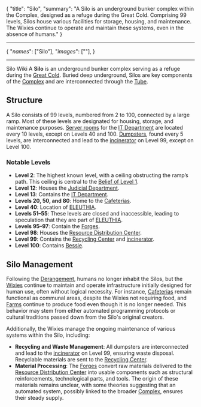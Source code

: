 <!--METADATA-->

{
	"title": "Silo",
	"summary": "A Silo is an underground bunker complex within the Complex, designed as a refuge during the Great Cold. Comprising 99 levels, Silos house various facilities for storage, housing, and maintenance. The Wixies continue to operate and maintain these systems, even in the absence of humans."
}

<!--METADATA-->
---
<!--INFOBOX-->

{
	"_names_": ["Silo"],
	"_images_": [""],
}

<!--INFOBOX-->
---
<!--CONTENT-->

Silo Wiki
A **Silo** is an underground bunker complex serving as a refuge during the [Great Cold](wiki://great-cold). Buried deep underground, Silos are key components of the [Complex](wiki://complex) and are interconnected through the [Tube](wiki://tube).

## Structure

A Silo consists of 99 levels, numbered from 2 to 100, connected by a large ramp. Most of these levels are designated for housing, storage, and maintenance purposes. [Server rooms](wiki://server-rooms) for the [IT Department](wiki://it-department) are located every 10 levels, except on Levels 40 and 100. [Dumpsters](wiki://dumpsters), found every 5 levels, are interconnected and lead to the [incinerator](wiki://incinerator) on Level 99, except on Level 100.

### Notable Levels

- **Level 2**: The highest known level, with a ceiling obstructing the ramp’s path. This ceiling is central to the [Belief of Level 1](wiki://belief-of-level-1).
- **Level 12**: Houses the [Judicial Department](wiki://judicial-department).  
- **Level 13**: Contains the [IT Department](wiki://it-department).
- **Levels 20, 50, and 80**: Home to the [Cafeterias](wiki://cafeteria).
- **Level 40**: Location of [ELEUTHIA](wiki://eleuthia).
- **Levels 51–55**: These levels are closed and inaccessible, leading to speculation that they are part of [ELEUTHIA](wiki://eleuthia).
- **Levels 95–97**: Contain the [Forges](wiki://forges).
- **Level 98**: Houses the [Resource Distribution Center](wiki://wrdc).
- **Level 99**: Contains the [Recycling Center](wiki://wrc) and [incinerator](wiki://incinerator).
- **Level 100**: Contains [Bessie](wiki://bessie).

## Silo Management

Following the [Derangement](wiki://derangement), humans no longer inhabit the Silos, but the [Wixies](wiki://wixi) continue to maintain and operate infrastructure initially designed for human use, often without logical necessity. For instance, [Cafeterias](wiki://cafeteria) remain functional as communal areas, despite the Wixies not requiring food, and [Farms](wiki://farms) continue to produce food even though it is no longer needed. This behavior may stem from either automated programming protocols or cultural traditions passed down from the Silo's original creators.

Additionally, the Wixies manage the ongoing maintenance of various systems within the Silo, including:
- **Recycling and Waste Management**: All dumpsters are interconnected and lead to the [incinerator](wiki://incinerator) on Level 99, ensuring waste disposal. Recyclable materials are sent to the [Recycling Center](wiki://wrc).
- **Material Processing**: The [Forges](wiki://forges) convert raw materials delivered to the [Resource Distribution Center](wiki://wrdc) into usable components such as structural reinforcements, technological parts, and tools. The origin of these materials remains unclear, with some theories suggesting that an automated system, possibly linked to the broader [Complex](wiki://complex), ensures their steady supply.

<!--CONTENT-->